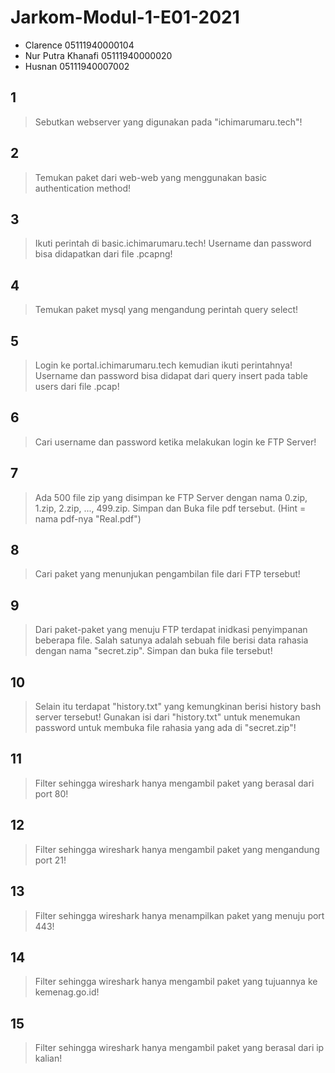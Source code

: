 # Jarkom-Modul-1-E01-2021

- Clarence 05111940000104
- Nur Putra Khanafi 05111940000020
- Husnan 05111940007002

## 1 
> Sebutkan webserver yang digunakan pada "ichimarumaru.tech"! 

## 2 
> Temukan paket dari web-web yang menggunakan basic authentication method! 

## 3 
> Ikuti perintah di basic.ichimarumaru.tech! Username dan password bisa didapatkan dari file .pcapng!

## 4 
> Temukan paket mysql yang mengandung perintah query select!

## 5 
> Login ke portal.ichimarumaru.tech kemudian ikuti perintahnya! Username dan password bisa didapat dari query insert pada table users dari file .pcap!

## 6 
> Cari username dan password ketika melakukan login ke FTP Server!

## 7 
> Ada 500 file zip yang disimpan ke FTP Server dengan nama 0.zip, 1.zip, 2.zip, ..., 499.zip. Simpan dan Buka file pdf tersebut. (Hint = nama pdf-nya "Real.pdf")

## 8 
> Cari paket yang menunjukan pengambilan file dari FTP tersebut!

## 9 
> Dari paket-paket yang menuju FTP terdapat inidkasi penyimpanan beberapa file. Salah satunya adalah sebuah file berisi data rahasia dengan nama "secret.zip". Simpan dan buka file tersebut!

## 10
>  Selain itu terdapat "history.txt" yang kemungkinan berisi history bash server tersebut! Gunakan isi dari "history.txt" untuk menemukan password untuk membuka file rahasia yang ada di "secret.zip"!

## 11
>  Filter sehingga wireshark hanya mengambil paket yang berasal dari port 80!

## 12
>  Filter sehingga wireshark hanya mengambil paket yang mengandung port 21!

## 13
>  Filter sehingga wireshark hanya menampilkan paket yang menuju port 443!

## 14
>  Filter sehingga wireshark hanya mengambil paket yang tujuannya ke kemenag.go.id!

## 15
>  Filter sehingga wireshark hanya mengambil paket yang berasal dari ip kalian!


